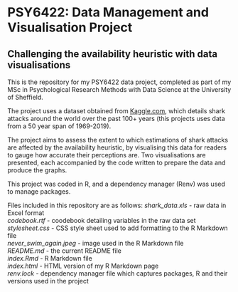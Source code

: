 # PSY6422: Data Management and Visualisation Project

## Challenging the availability heuristic with data visualisations

This is the repository for my PSY6422 data project, completed as part of my MSc in Psychological Research Methods with Data Science at the University of Sheffield.

The project uses a dataset obtained from [Kaggle.com](https://www.kaggle.com/ncsaayali/shark-attack-dataset), which details shark attacks around the world over the past 100+ years (this projects uses data from a 50 year span of 1969-2019).

The project aims to assess the extent to which estimations of shark attacks are affected by the availability heuristic, by visualising this data for readers to gauge how accurate their perceptions are. Two visualisations are presented, each accompanied by the code written to prepare the data and produce the graphs.

This project was coded in R, and a dependency manager (Renv) was used to manage packages.

Files included in this repository are as follows:
*shark_data.xls* - raw data in Excel format  
*codebook.rtf* - coodebook detailing variables in the raw data set  
*stylesheet.css* - CSS style sheet used to add formatting to the R Markdown file  
*never_swim_again.jpeg* - image used in the R Markdown file  
*README.md* - the current README file  
*index.Rmd* - R Markdown file  
*index.html* - HTML version of my R Markdown page  
*renv.lock* - dependency manager file which captures packages, R and their versions used in the project
